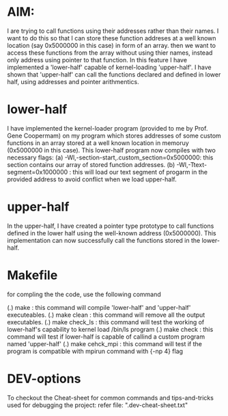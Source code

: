 # AIM: 
I are trying to call functions using their addresses rather than their names. I want to do this so that I can store these function addreses at a well known location (say 0x5000000 in this case) in form of an array. then we want to access these functions from the array without using thier names, instead only address using pointer to that function.
In this feature I have implemented a 'lower-half' capable of kernel-loading 'upper-half'. 
I have shown that 'upper-half' can call the functions declared and defined in lower half, using addresses and pointer arithmentics.

# lower-half
I have implemented the kernel-loader program (provided to me by Prof. Gene Coopermam) on my program which stores addresses of some custom functions in an array stored at a well known location in memoruy (0x5000000 in this case). This lower-half program now compiles with two necessary flags: 
	(a) -Wl,-section-start,.custom_section=0x5000000: this section contains our array of stored function addresses.
	(b) -Wl,-Ttext-segment=0x1000000 		: this will load our text segment of progarm in the provided address to avoid conflict when we load upper-half.
 
# upper-half
In the upper-half, I have created a pointer type prototype to call functions defined in the lower half using the well-known address (0x5000000). This implementation can now successfully call the functions stored in the lower-half.  

# Makefile
for compling the the code, use the following command

(.) make 		: this command will compile 'lower-half' and 'upper-half' executeables.
(.) make clean		: this command will remove all the output executables.
(.) make check_ls	: this command will test the working of lower-half's capability to  kernel load /bin/ls program
(.) make check		: this command will test if lower-half is capable of callind a custom program named 'upper-half'
(.) make cehck_mpi	: this command will test if the program is compatible with mpirun command with {-np 4} flag




# DEV-options
To checkout the Cheat-sheet for common commands and tips-and-tricks used for debugging the project:
	refer file: ".dev-cheat-sheet.txt"


